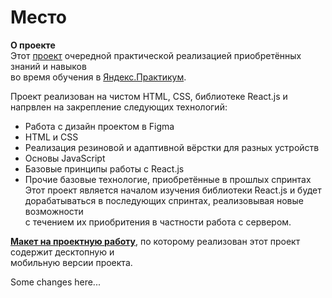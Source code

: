 # Место

**О проекте**  
Этот [проект](https://kombojiec.github.io/mesto-react/) очередной практической реализацией приобретённых знаний и навыков  
во время обучения в [Яндекс.Практикум](https://praktikum.yandex.ru/web/).  

Проект реализован на чистом HTML, CSS, библиотеке React.js и напрвлен на закрепление следующих технологий:
* Работа с дизайн проектом в Figma
* HTML и CSS
* Реализация резиновой и адаптивной вёрстки для разных устройств
* Основы JavaScript
* Базовые принципы работы с React.js 
* Прочие базовые технологие, приобретённые в прошлых спринтах
Этот проект является началом изучения библиотеки React.js  и будет дорабатываться в последующих спринтах, реализовывая новые возможности  
с течением их приобритения в частности работа с сервером.

**[Макет на проектную работу](https://www.figma.com/file/StZjf8HnoeLdiXS7dYrLAh/JavaScript.-Sprint-4)**, по которому реализован этот проект содержит десктопную и  
мобильную  версии проекта. 

Some changes here...
